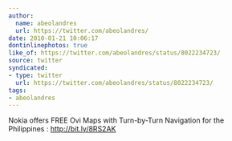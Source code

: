 ```yaml
---
author:
  name: abeolandres
  url: https://twitter.com/abeolandres/
date: 2010-01-21 10:06:17
dontinlinephotos: true
like_of: https://twitter.com/abeolandres/status/8022234723/
source: twitter
syndicated:
- type: twitter
  url: https://twitter.com/abeolandres/status/8022234723/
tags:
- abeolandres
---
```


Nokia offers FREE Ovi Maps with Turn-by-Turn Navigation for the Philippines : http://bit.ly/8RS2AK